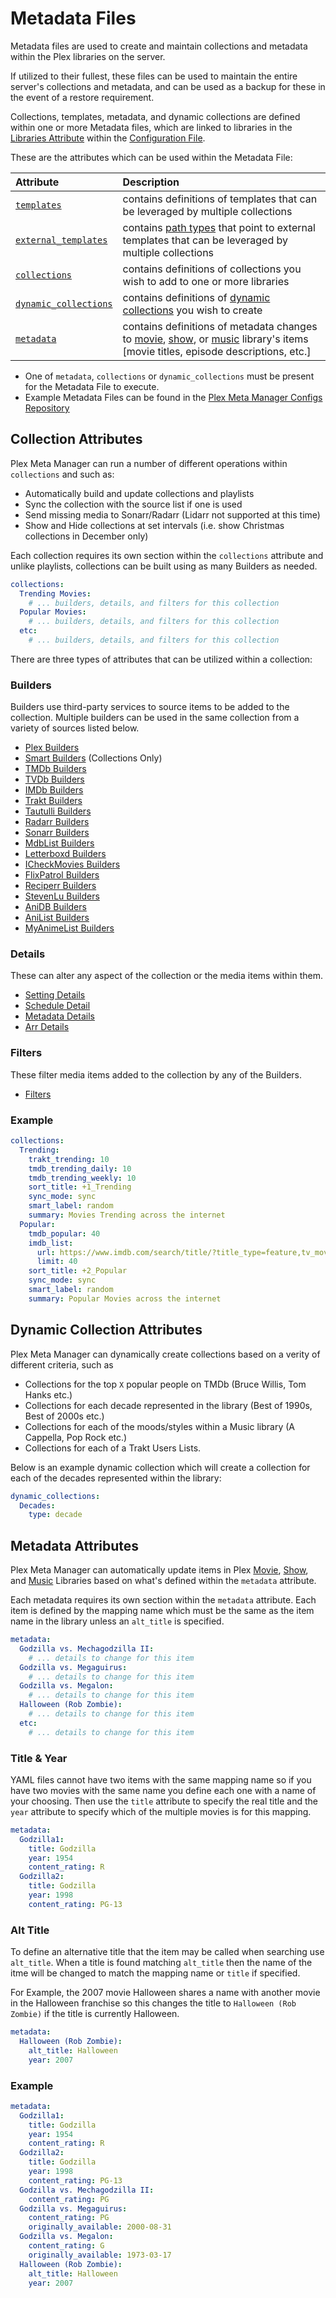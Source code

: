 # Metadata Files

Metadata files are used to create and maintain collections and metadata within the Plex libraries on the server.

If utilized to their fullest, these files can be used to maintain the entire server's collections and metadata, and can be used as a backup for these in the event of a restore requirement.

Collections, templates, metadata, and dynamic collections are defined within one or more Metadata files, which are linked to libraries in the [Libraries Attribute](../config/libraries.md#metadata-path) within the [Configuration File](../config/configuration.md).

These are the attributes which can be used within the Metadata File:

| Attribute                                               | Description                                                                                                                                                                       |
|:--------------------------------------------------------|:----------------------------------------------------------------------------------------------------------------------------------------------------------------------------------|
| [`templates`](templates)                                | contains definitions of templates that can be leveraged by multiple collections                                                                                                   |
| [`external_templates`](templates.md#external-templates) | contains [path types](../config/paths) that point to external templates that can be leveraged by multiple collections                                                             |
| [`collections`](#collection-attributes)                 | contains definitions of collections you wish to add to one or more libraries                                                                                                      |
| [`dynamic_collections`](#dynamic-collection-attributes) | contains definitions of [dynamic collections](dynamic) you wish to create                                                                                                         |
| [`metadata`](#metadata-attributes)                      | contains definitions of metadata changes to [movie](metadata/movie), [show](metadata/show), or [music](metadata/music) library's items [movie titles, episode descriptions, etc.] |

* One of `metadata`, `collections` or `dynamic_collections` must be present for the Metadata File to execute.
* Example Metadata Files can be found in the [Plex Meta Manager Configs Repository](https://github.com/meisnate12/Plex-Meta-Manager-Configs/tree/master/PMM)

## Collection Attributes

Plex Meta Manager can run a number of different operations within `collections` and such as:

* Automatically build and update collections and playlists
* Sync the collection with the source list if one is used
* Send missing media to Sonarr/Radarr (Lidarr not supported at this time)
* Show and Hide collections at set intervals (i.e. show Christmas collections in December only)

Each collection requires its own section within the `collections` attribute and unlike playlists, collections can be built using as many Builders as needed.

```yaml
collections:
  Trending Movies:
    # ... builders, details, and filters for this collection
  Popular Movies:
    # ... builders, details, and filters for this collection
  etc:
    # ... builders, details, and filters for this collection
```

There are three types of attributes that can be utilized within a collection:

### Builders

Builders use third-party services to source items to be added to the collection. Multiple builders can be used in the same collection from a variety of sources listed below.

* [Plex Builders](builders/plex)
* [Smart Builders](builders/smart) (Collections Only)
* [TMDb Builders](builders/tmdb)
* [TVDb Builders](builders/tvdb)
* [IMDb Builders](builders/imdb)
* [Trakt Builders](builders/trakt)
* [Tautulli Builders](builders/tautulli)
* [Radarr Builders](builders/radarr)
* [Sonarr Builders](builders/sonarr)
* [MdbList Builders](builders/mdblist)
* [Letterboxd Builders](builders/letterboxd)
* [ICheckMovies Builders](builders/icheckmovies)
* [FlixPatrol Builders](builders/flixpatrol)
* [Reciperr Builders](builders/reciperr)
* [StevenLu Builders](builders/stevenlu)
* [AniDB Builders](builders/anidb)
* [AniList Builders](builders/anilist)
* [MyAnimeList Builders](builders/myanimelist)

### Details

These can alter any aspect of the collection or the media items within them.

* [Setting Details](details/setting)
* [Schedule Detail](details/schedule)
* [Metadata Details](details/metadata)
* [Arr Details](details/arr)

### Filters

These filter media items added to the collection by any of the Builders.

* [Filters](filters)

### Example

```yaml
collections:
  Trending:
    trakt_trending: 10
    tmdb_trending_daily: 10
    tmdb_trending_weekly: 10
    sort_title: +1_Trending
    sync_mode: sync
    smart_label: random
    summary: Movies Trending across the internet
  Popular:
    tmdb_popular: 40
    imdb_list:
      url: https://www.imdb.com/search/title/?title_type=feature,tv_movie,documentary,short
      limit: 40
    sort_title: +2_Popular
    sync_mode: sync
    smart_label: random
    summary: Popular Movies across the internet
```

## Dynamic Collection Attributes

Plex Meta Manager can dynamically create collections based on a verity of different criteria, such as

* Collections for the top `X` popular people on TMDb (Bruce Willis, Tom Hanks etc.)
* Collections for each decade represented in the library (Best of 1990s, Best of 2000s etc.)
* Collections for each of the moods/styles within a Music library (A Cappella, Pop Rock etc.)
* Collections for each of a Trakt Users Lists.

Below is an example dynamic collection which will create a collection for each of the decades represented within the library:

```yaml
dynamic_collections:
  Decades:
    type: decade
```

## Metadata Attributes

Plex Meta Manager can automatically update items in Plex [Movie](metadata/movie), [Show](metadata/movie), and [Music](metadata/movie) Libraries based on what's defined within the `metadata` attribute.

Each metadata requires its own section within the `metadata` attribute. Each item is defined by the mapping name which must be the same as the item name in the library unless an `alt_title` is specified.

```yaml
metadata:
  Godzilla vs. Mechagodzilla II:
    # ... details to change for this item
  Godzilla vs. Megaguirus:
    # ... details to change for this item
  Godzilla vs. Megalon:
    # ... details to change for this item
  Halloween (Rob Zombie):
    # ... details to change for this item
  etc:
    # ... details to change for this item
```

### Title & Year

YAML files cannot have two items with the same mapping name so if you have two movies with the same name you define each one with a name of your choosing. Then use the `title` attribute to specify the real title and the `year` attribute to specify which of the multiple movies is for this mapping.

```yaml
metadata:
  Godzilla1:
    title: Godzilla
    year: 1954
    content_rating: R
  Godzilla2:
    title: Godzilla
    year: 1998
    content_rating: PG-13
```

### Alt Title

To define an alternative title that the item may be called when searching use `alt_title`. When a title is found matching `alt_title` then the name of the itme will be changed to match the mapping name or `title` if specified.

For Example, the 2007 movie Halloween shares a name with another movie in the Halloween franchise so this changes the title to `Halloween (Rob Zombie)` if the title is currently Halloween.

```yaml
metadata:
  Halloween (Rob Zombie):
    alt_title: Halloween
    year: 2007
```

### Example

```yaml
metadata:
  Godzilla1:
    title: Godzilla
    year: 1954
    content_rating: R
  Godzilla2:
    title: Godzilla
    year: 1998
    content_rating: PG-13
  Godzilla vs. Mechagodzilla II:
    content_rating: PG
  Godzilla vs. Megaguirus:
    content_rating: PG
    originally_available: 2000-08-31
  Godzilla vs. Megalon:
    content_rating: G
    originally_available: 1973-03-17
  Halloween (Rob Zombie):
    alt_title: Halloween
    year: 2007
```



